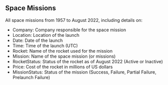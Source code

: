 ## Space Missions
All space missions from 1957 to August 2022, including details on:

- Company:  Company responsible for the space mission
- Location:  Location of the launch
- Date:  Date of the launch
- Time:  Time of the launch (UTC)
- Rocket:  Name of the rocket used for the mission
- Mission:  Name of the space mission (or missions)
- RocketStatus:  Status of the rocket as of August 2022 (Active or Inactive)
- Price:  Cost of the rocket in millions of US dollars
- MissionStatus:  Status of the mission (Success, Failure, Partial Failure, Prelaunch Failure)
